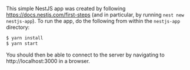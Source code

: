 This simple NestJS app was created by following https://docs.nestjs.com/first-steps (and in particular, by running `nest new nestjs-app`). To run the app, do the following from within the `nestjs-app` directory:

```bash
$ yarn install
$ yarn start
```

You should then be able to connect to the server by navigating to http://localhost:3000 in a browser.
